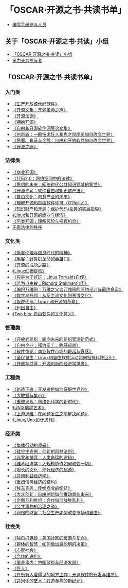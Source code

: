# 「OSCAR·开源之书·共读书单」

* [编写手册参与人员](co-author.md)

## 关于「OSCAR·开源之书·共读」小组

* [「OSCAR·开源之书·共读」小组](README.md)
* [亲力亲为参与者](contributor.md)

## 「OSCAR·开源之书·共读书单」

### 入门类

* [《生产开放源代码软件》](producing_foss.md)
* [《开源文集：开源革命之声》](open-source-revolution.md)
* [《开源法则》](kaiyuan-faze.md)
* [《拥抱开源》](open-source-ate-software.md)
* [《自由和开源软件洞察论文集》](perspectives-on-foss.md)
* [《创新者：一群技术狂人和鬼才程序员如何改变世界》](The_Innovators_How_a_Group_of_Hackers_Geniuses_and_Geeks_Created_the_Digital_Revolution.md)
* [《恶魔、角马与企鹅：自由和开放软件如何改变世界》](demo-gnu-penguin.md)
* [《开源之迷》](the-fascinating-of-open-source.md)

### 法律类

* [《商业开源》](open-source-for-business.md)
* [《代码2.0：网络空间中的法律》](code-version-2.md)
* [《思想的未来：网络时代公共知识领域的警世》]()
* [《开源许可：软件自由和知识财产法》](open-source-licensing.md)
* [《自由文化：创意产业的未来》]()
* [《理解开源和自由软件许可（O'Reilly）》]()
* [《知识财产和开源：保护代码/法典的实践指导》]()
* [《Linux和开源的商业与经济》]()
* [《另类开源：理解风险与把握机会》]()
* [无需法律的秩序](order-without-law.md)

### 文化类

* [《黑客伦理与信息时代的精神》](The_Hacker_Ethic_and_the_Spirit_of_the_Information_Age.md)
* [《黑客：计算机革命的英雄们》](Hackers_Heroes_of_the_Computer_Revolution_25th_Anniversary_Edition.md)
* [《开源的成功之路》](the_success_of_open_source.md)
* [《Linux红帽旋风》]()
* [《只是为了好玩：Linus Torvalds自传》](Just_For_Fun.md)
* [《若为自由故：Richard Stallman自传》](Free_as_in_Freedom_Richard_Stallman_s_Crusade_for_Free_Software)
* [《编织万维网：万维之父谈万维网的原初设计与最终命运》]()
* [《数字乌托邦：从反主流文化到赛博文化》](From_Counterculture_to_Cyberculture.md)
* [《叛逆代码：Linux 和开源的革命》]()
* [《码出自由》]()
* [《Two bits: 自由软件的文化意义》]()

### 管理类

* [《开放式组织：面向未来的组织管理新范式》](The_Open_Organization.md)
* [《自由企业：释放员工，收获卓越》]()
* [《软件悖论：商业软件市场的崛起与衰落》]()
* [《全民自由：Linux和自由软件运动如何抵抗科技巨头》]()
* [《开放与共享：开源创新的经济学思考》]()

### 工程类


* [《新造王者：开发者是如何征服世界的》](The_New_Kingmakers_How_Developers_Conquered_the_World.md)
* [《大教堂与集市》](The_Cathedral_and_the_Bazaar.md)
* [《重塑发现：网络化科学的新时代》](Reinventing_Discovery_The_New_Era_of_Networked_Science.md)
* [《UNIX编程艺术》]()
* [《上游思维：在问题发生之前解决问题》](Upstream_The_Quest_to_Solve_Problems_Before_They_Happen.md)
* [《Linux/Unix设计思想》](Linux_and_the_Unix_Philosophy.md)


### 经济类

* [《集体行动的逻辑》](The_Logic_of_Collective_Action.md)
* [《硅谷生态圈：创新的雨林法则》]()  
* [《非零和博弈：人类命运的逻辑》](Nonzero_The_Logic_of_Human_Destiny.md)
* [《维基经济学：大规模协作如何改变一切》](Wikinomics_How_Mass_Collaboration_Changes_Everything.md)
* [《增长的文化：现代经济的起源》](A_Culture_of_Growth_The_Origins_of_the_Modern_Economy.md)
* [《共同利益经济学》](Economics_for_the_Common_Good.md)
* [《重塑信息经济的结构》]()
* [《线车宣言：传统商业的终结》]()
* [《大众创新：自由创新如何推动商业未来》]()
* [《企鹅与利维坦：合作如何战胜私利》]()
* [《公共事物的治理之道》](Governing_the_commons_the_evolution_of_institutions_for_collective_action.md)
* [《网络的财富：社会生产如何改变市场和自由》]()

### 社会类

* [《独自打保龄：美国社区的衰落与复兴》](Bowling_Alone.md)
* [《群体的智慧：如何做出最聪明的决策》](The_Wisdom_of_Crowds.md)
* [《心智社会》](The_Society_of_Mind.md)
* [《合作的进化》](The_evolution_of_cooperation.md)
* [《置身事内：中国政府与经济发展》]()
* [《匠人》](the-craftman.md)
* [《在所有人看得见的地方工作：开源软件的开发与维护》](working-in-public.md)
* [《共同体的艺术：打造参与的新纪元》](the-art-of-community.md)




